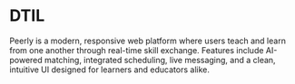 # DTIL
Peerly is a modern, responsive web platform where users teach and learn from one another through real-time skill exchange. Features include AI-powered matching, integrated scheduling, live messaging, and a clean, intuitive UI designed for learners and educators alike.
